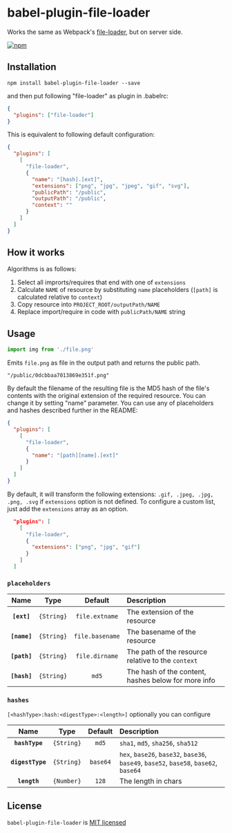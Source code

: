 # babel-plugin-file-loader

Works the same as Webpack's [file-loader](https://github.com/webpack-contrib/file-loader/), but on server side.

[![npm][npm-badge]][npm-link]

## Installation

```
npm install babel-plugin-file-loader --save
```

and then put following "file-loader" as plugin in .babelrc:

```json
{
  "plugins": ["file-loader"]
}
```

This is equivalent to following default configuration:

```json
{
  "plugins": [
    [
      "file-loader",
      {
        "name": "[hash].[ext]",
        "extensions": ["png", "jpg", "jpeg", "gif", "svg"],
        "publicPath": "/public",
        "outputPath": "/public",
        "context": ""
      }
    ]
  ]
}
```

## How it works

Algorithms is as follows:

1. Select all improrts/requires that end with one of `extensions`
2. Calculate `NAME` of resource by substituting `name` placeholders (`[path]` is calculated relative to `context`)
3. Copy resource into `PROJECT_ROOT/outputPath/NAME`
3. Replace import/require in code with `publicPath/NAME` string

## Usage

```js
import img from './file.png'
```

Emits `file.png` as file in the output path and returns the public path.

```
"/public/0dcbbaa7013869e351f.png"
```


By default the filename of the resulting file is the MD5 hash of the file's contents with the original extension of the required resource. You can change it by setting "name" parameter. You can use any of placeholders and hashes described further in the README:

```json
{
  "plugins": [
    [
      "file-loader",
      {
        "name": "[path][name].[ext]"
      }
    ]
  ]
}
```

By default, it will transform the following extensions: `.gif, .jpeg, .jpg, .png, .svg` if `extensions` option is not defined. To configure a custom list, just add the `extensions` array as an option.

```json
  "plugins": [
    [
      "file-loader",
      {
        "extensions": ["png", "jpg", "gif"]
      }
    ]
  ]
```

### `placeholders`

|Name|Type|Default|Description|
|:--:|:--:|:-----:|:----------|
|**`[ext]`**|`{String}`|`file.extname`|The extension of the resource|
|**`[name]`**|`{String}`|`file.basename`|The basename of the resource|
|**`[path]`**|`{String}`|`file.dirname`|The path of the resource relative to the `context`|
|**`[hash]`**|`{String}`|`md5`|The hash of the content, hashes below for more info|

### `hashes`

`[<hashType>:hash:<digestType>:<length>]` optionally you can configure

|Name|Type|Default|Description|
|:--:|:--:|:-----:|:----------|
|**`hashType`**|`{String}`|`md5`|`sha1`, `md5`, `sha256`, `sha512`|
|**`digestType`**|`{String}`|`base64`|`hex`, `base26`, `base32`, `base36`, `base49`, `base52`, `base58`, `base62`, `base64`|
|**`length`**|`{Number}`|`128`|The length in chars|

## License

`babel-plugin-file-loader` is [MIT licensed](./LICENSE)

[npm-badge]: https://img.shields.io/npm/v/babel-plugin-file-loader.svg?style=flat-square
[npm-link]: https://www.npmjs.com/package/babel-plugin-file-loader
